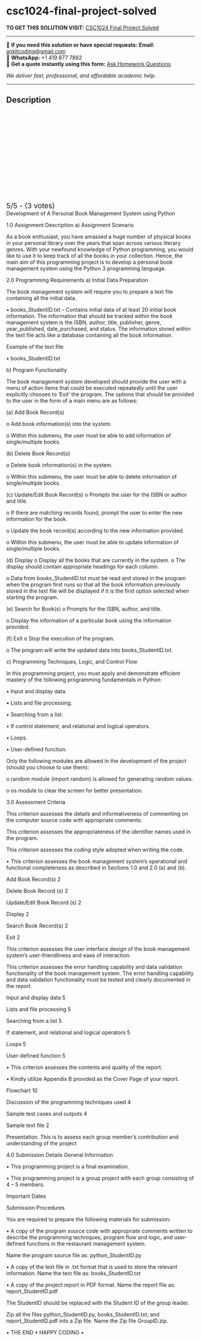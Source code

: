 # csc1024-final-project-solved
**TO GET THIS SOLUTION VISIT:** [CSC1024 Final Project Solved](https://www.ankitcodinghub.com/product/csc1024-programming-principles-solved/)


---

📩 **If you need this solution or have special requests:** **Email:** ankitcoding@gmail.com  
📱 **WhatsApp:** +1 419 877 7882  
📄 **Get a quote instantly using this form:** [Ask Homework Questions](https://www.ankitcodinghub.com/services/ask-homework-questions/)

*We deliver fast, professional, and affordable academic help.*

---

<h2>Description</h2>



<div class="kk-star-ratings kksr-auto kksr-align-center kksr-valign-top" data-payload="{&quot;align&quot;:&quot;center&quot;,&quot;id&quot;:&quot;123861&quot;,&quot;slug&quot;:&quot;default&quot;,&quot;valign&quot;:&quot;top&quot;,&quot;ignore&quot;:&quot;&quot;,&quot;reference&quot;:&quot;auto&quot;,&quot;class&quot;:&quot;&quot;,&quot;count&quot;:&quot;3&quot;,&quot;legendonly&quot;:&quot;&quot;,&quot;readonly&quot;:&quot;&quot;,&quot;score&quot;:&quot;5&quot;,&quot;starsonly&quot;:&quot;&quot;,&quot;best&quot;:&quot;5&quot;,&quot;gap&quot;:&quot;4&quot;,&quot;greet&quot;:&quot;Rate this product&quot;,&quot;legend&quot;:&quot;5\/5 - (3 votes)&quot;,&quot;size&quot;:&quot;24&quot;,&quot;title&quot;:&quot;CSC1024 Final Project Solved&quot;,&quot;width&quot;:&quot;138&quot;,&quot;_legend&quot;:&quot;{score}\/{best} - ({count} {votes})&quot;,&quot;font_factor&quot;:&quot;1.25&quot;}">

<div class="kksr-stars">

<div class="kksr-stars-inactive">
            <div class="kksr-star" data-star="1" style="padding-right: 4px">


<div class="kksr-icon" style="width: 24px; height: 24px;"></div>
        </div>
            <div class="kksr-star" data-star="2" style="padding-right: 4px">


<div class="kksr-icon" style="width: 24px; height: 24px;"></div>
        </div>
            <div class="kksr-star" data-star="3" style="padding-right: 4px">


<div class="kksr-icon" style="width: 24px; height: 24px;"></div>
        </div>
            <div class="kksr-star" data-star="4" style="padding-right: 4px">


<div class="kksr-icon" style="width: 24px; height: 24px;"></div>
        </div>
            <div class="kksr-star" data-star="5" style="padding-right: 4px">


<div class="kksr-icon" style="width: 24px; height: 24px;"></div>
        </div>
    </div>

<div class="kksr-stars-active" style="width: 138px;">
            <div class="kksr-star" style="padding-right: 4px">


<div class="kksr-icon" style="width: 24px; height: 24px;"></div>
        </div>
            <div class="kksr-star" style="padding-right: 4px">


<div class="kksr-icon" style="width: 24px; height: 24px;"></div>
        </div>
            <div class="kksr-star" style="padding-right: 4px">


<div class="kksr-icon" style="width: 24px; height: 24px;"></div>
        </div>
            <div class="kksr-star" style="padding-right: 4px">


<div class="kksr-icon" style="width: 24px; height: 24px;"></div>
        </div>
            <div class="kksr-star" style="padding-right: 4px">


<div class="kksr-icon" style="width: 24px; height: 24px;"></div>
        </div>
    </div>
</div>


<div class="kksr-legend" style="font-size: 19.2px;">
            5/5 - (3 votes)    </div>
    </div>
Development of A Personal Book Management System using Python

1.0 Assignment Description a) Assignment Scenario

As a book enthusiast, you have amassed a huge number of physical books in your personal library over the years that span across various literary genres. With your newfound knowledge of Python programming, you would like to use it to keep track of all the books in your collection. Hence, the main aim of this programming project is to develop a personal book management system using the Python 3 programming language.

2.0 Programming Requirements a) Initial Data Preparation

The book management system will require you to prepare a text file containing all the initial data.

• books_StudentID.txt – Contains initial data of at least 20 initial book information. The information that should be tracked within the book management system is the ISBN, author, title, publisher, genre, year_published, date_purchased, and status. The information stored within the text file acts like a database containing all the book information.

Example of the text file:

• books_StudentID.txt

b) Program Functionality

The book management system developed should provide the user with a menu of action items that could be executed repeatedly until the user explicitly chooses to ‘Exit’ the program. The options that should be provided to the user in the form of a main menu are as follows:

(a) Add Book Record(s)

o Add book information(s) into the system.

o Within this submenu, the user must be able to add information of single/multiple books.

(b) Delete Book Record(s)

o Delete book information(s) in the system.

o Within this submenu, the user must be able to delete information of single/multiple books.

(c) Update/Edit Book Record(s) o Prompts the user for the ISBN or author and title.

o If there are matching records found, prompt the user to enter the new information for the book.

o Update the book record(s) according to the new information provided.

o Within this submenu, the user must be able to update information of single/multiple books.

(d) Display o Display all the books that are currently in the system. o The display should contain appropriate headings for each column.

o Data from books_StudentID.txt must be read and stored in the program when the program first runs so that all the book information previously stored in the text file will be displayed if it is the first option selected when starting the program.

(e) Search for Book(s) o Prompts for the ISBN, author, and title.

o Display the information of a particular book using the information provided.

(f) Exit o Stop the execution of the program.

o The program will write the updated data into books_StudentID.txt.

c) Programming Techniques, Logic, and Control Flow

In this programming project, you must apply and demonstrate efficient mastery of the following programming fundamentals in Python:

• Input and display data.

• Lists and file processing.

• Searching from a list.

• If control statement, and relational and logical operators.

• Loops.

• User-defined function.

Only the following modules are allowed in the development of the project (should you choose to use them):

o random module (import random) is allowed for generating random values.

o os module to clear the screen for better presentation.

3.0 Assessment Criteria

This criterion assesses the details and informativeness of commenting on the computer source code with appropriate comments.

This criterion assesses the appropriateness of the identifier names used in the program.

This criterion assesses the coding style adopted when writing the code.

• This criterion assesses the book management system’s operational and functional completeness as described in Sections 1.0 and 2.0 (a) and (b).

Add Book Record(s) 2

Delete Book Record (s) 2

Update/Edit Book Record (s) 2

Display 2

Search Book Record(s) 2

Exit 2

This criterion assesses the user interface design of the book management system’s user-friendliness and ease of interaction.

This criterion assesses the error handling capability and data validation functionality of the book management system. The error handling capability and data validation functionality must be tested and clearly documented in the report.

Input and display data 5

Lists and file processing 5

Searching from a list 5

If statement, and relational and logical operators 5

Loops 5

User-defined function 5

• This criterion assesses the contents and quality of the report.

• Kindly utilize Appendix B provided as the Cover Page of your report.

Flowchart 10

Discussion of the programming techniques used 4

Sample test cases and outputs 4

Sample text file 2

Presentation. This is to assess each group member’s contribution and understanding of the project

4.0 Submission Details General Information

• This programming project is a final examination.

• This programming project is a group project with each group consisting of 4 – 5 members.

Important Dates

Submission Procedures

You are required to prepare the following materials for submission:

• A copy of the program source code with appropriate comments written to describe the programming techniques, program flow and logic, and user-defined functions in the restaurant management system.

Name the program source file as: python_StudentID.py

• A copy of the text file in .txt format that is used to store the relevant information. Name the text file as: books_StudentID.txt

• A copy of the project report in PDF format. Name the report file as: report_StudentID.pdf

The StudentID should be replaced with the Student ID of the group leader.

Zip all the files python_StudentID.py, books_StudentID.txt, and report_StudentID.pdf into a Zip file. Name the Zip file GroupID.zip.

• THE END • HAPPY CODING •
